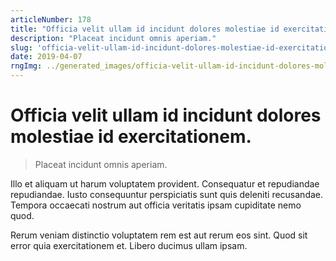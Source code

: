 ```yaml
---
articleNumber: 178
title: "Officia velit ullam id incidunt dolores molestiae id exercitationem."
description: "Placeat incidunt omnis aperiam."
slug: 'officia-velit-ullam-id-incidunt-dolores-molestiae-id-exercitationem.'
date: 2019-04-07
rngImg: ../generated_images/officia-velit-ullam-id-incidunt-dolores-molestiae-id-exercitationem..jpg
---
```


# Officia velit ullam id incidunt dolores molestiae id exercitationem.

> Placeat incidunt omnis aperiam.

Illo et aliquam ut harum voluptatem provident. Consequatur et repudiandae repudiandae. Iusto consequuntur perspiciatis sunt quis deleniti recusandae. Tempora occaecati nostrum aut officia veritatis ipsam cupiditate nemo quod.
 Rerum veniam distinctio voluptatem rem est aut rerum eos sint. Quod sit error quia exercitationem et. Libero ducimus ullam ipsam.
